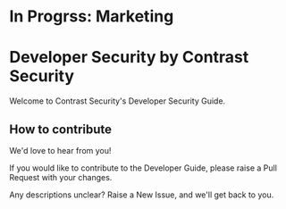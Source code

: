 
# In Progrss: Marketing


# Developer Security by Contrast Security

Welcome to Contrast Security's Developer Security Guide.


## How to contribute

We'd love to hear from you!  

If you would like to contribute to the Developer Guide, please raise a Pull Request with your changes. 

Any descriptions unclear? Raise a New Issue, and we'll get back to you. 

